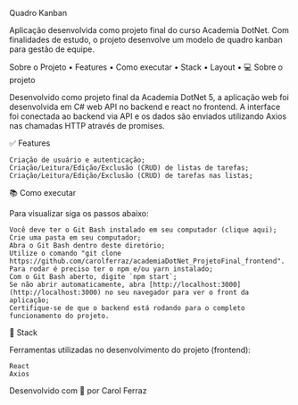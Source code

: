 Quadro Kanban

Aplicação desenvolvida como projeto final do curso Academia DotNet. Com finalidades de estudo, o projeto desenvolve um modelo de quadro kanban para gestão de equipe.

Sobre o Projeto • Features • Como executar • Stack • Layout •
💻 Sobre o projeto

Desenvolvido como projeto final da Academia DotNet 5, a aplicação web foi desenvolvida em C# web API no backend e react no frontend. A interface foi conectada ao backend via API e os dados são enviados utilizando Axios nas chamadas HTTP através de promises. 

✅ Features

    Criação de usuário e autenticação;
    Criação/Leitura/Edição/Exclusão (CRUD) de listas de tarefas;
    Criação/Leitura/Edição/Exclusão (CRUD) de tarefas nas listas;

📚 Como executar

Para visualizar siga os passos abaixo:

    Você deve ter o Git Bash instalado em seu computador (clique aqui);
    Crie uma pasta em seu computador;
    Abra o Git Bash dentro deste diretório;
    Utilize o comando "git clone https://github.com/carolferraz/academiaDotNet_ProjetoFinal_frontend".
    Para rodar é preciso ter o npm e/ou yarn instalado;
    Com o Git Bash aberto, digite `npm start`;
    Se não abrir automaticamente, abra [http://localhost:3000](http://localhost:3000) no seu navegador para ver o front da aplicação;
    Certifique-se de que o backend está rodando para o completo funcionamento do projeto.

🔨 Stack

Ferramentas utilizadas no desenvolvimento do projeto (frontend):

    React
    Axios

Desenvolvido com 💚 por Carol Ferraz


